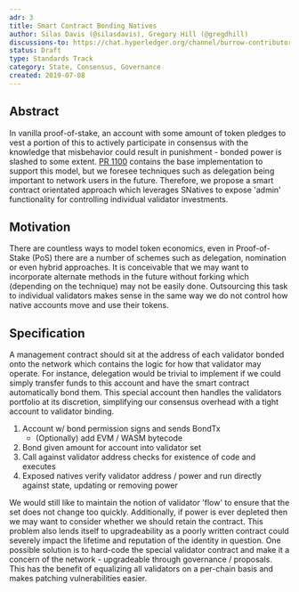 ```yaml
---
adr: 3
title: Smart Contract Bonding Natives
author: Silas Davis (@silasdavis), Gregory Hill (@gregdhill)
discussions-to: https://chat.hyperledger.org/channel/burrow-contributors
status: Draft
type: Standards Track
category: State, Consensus, Governance
created: 2019-07-08
---
```


## Abstract

In vanilla proof-of-stake, an account with some amount of token pledges to vest a portion of this to actively participate in consensus with the knowledge that
misbehavior could result in punishment - bonded power is slashed to some extent. [PR 1100](https://github.com/hyperledger/burrow/pull/1100) contains the base
implementation to support this model, but we foresee techniques such as delegation being important to network users in the future. Therefore, we propose a 
smart contract orientated approach which leverages SNatives to expose 'admin' functionality for controlling individual validator investments.

## Motivation

There are countless ways to model token economics, even in Proof-of-Stake (PoS) there are a number of schemes such as delegation, nomination or even hybrid
approaches. It is conceivable that we may want to incorporate alternate methods in the future without forking which (depending on the technique) may not be
easily done. Outsourcing this task to individual validators makes sense in the same way we do not control how native accounts move and use their tokens.

## Specification

A management contract should sit at the address of each validator bonded onto the network which contains the logic for how that validator may operate. For instance,
delegation would be trivial to implement if we could simply transfer funds to this account and have the smart contract automatically bond them. This special account
then handles the validators portfolio at its discretion, simplifying our consensus overhead with a tight account to validator binding. 

1. Account w/ bond permission signs and sends BondTx
    - (Optionally) add EVM / WASM bytecode
2. Bond given amount for account into validator set
3. Call against validator address checks for existence of code and executes 
4. Exposed natives verify validator address / power and run directly against state, updating or removing power

We would still like to maintain the notion of validator 'flow' to ensure that the set does not change too quickly. Additionally, if power is ever depleted then we
may want to consider whether we should retain the contract. This problem also lends itself to upgradeability as a poorly written contract could severely impact the
lifetime and reputation of the identity in question. One possible solution is to hard-code the special validator contract and make it a concern of the network - 
upgradeable through governance / proposals. This has the benefit of equalizing all validators on a per-chain basis and makes patching vulnerabilities easier.